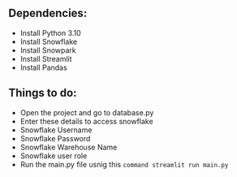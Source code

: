 ## Dependencies:
- Install Python 3.10
- Install Snowflake
- Install Snowpark
- Install Streamlit
- Install Pandas

## Things to do:
- Open the project and go to database.py
- Enter these details to access snowflake
- Snowflake Username
- Snowflake Password
- Snowflake Warehouse Name
- Snowflake user role
- Run the main.py file usnig this `command streamlit run main.py`
